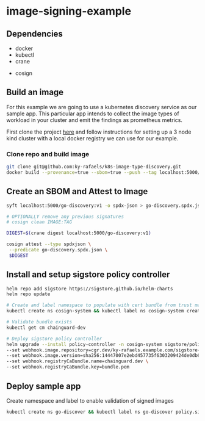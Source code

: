 # image-signing-example

## Dependencies
- docker
- kubectl
- crane
<!-- - syft -->
- cosign

## Build an image

For this example we are going to use a kubernetes discovery service as our sample app. This particular app intends to collect the image types of workload in your cluster and emit the findings as prometheus metrics.

First clone the project [here](git@github.com:ky-rafaels/kind-cluster.git) and follow instructions for setting up a 3 node kind cluster with a local docker registry we can use for our example.

### Clone repo and build image

```bash
git clone git@github.com:ky-rafaels/k8s-image-type-discovery.git
docker build --provenance=true --sbom=true --push --tag localhost:5000/go-discovery:v1 .
```

## Create an SBOM and Attest to Image

```bash
syft localhost:5000/go-discovery:v1 -o spdx-json > go-discovery.spdx.json

# OPTIONALLY remove any previous signatures
# cosign clean IMAGE:TAG

DIGEST=$(crane digest localhost:5000/go-discovery:v1)

cosign attest --type spdxjson \
 --predicate go-discovery.spdx.json \
 $DIGEST
```

<!-- ## Create a CA bundle

Install cert-manager and trust manager using the steps [here](https://github.com/ky-rafaels/java-certs-with-containers.git) or create ca bundle manually.

If trust-manager and cert-manager are installed you can apply this bundle directly
```bash
k apply -f ca-certs/bundle.yaml
``` -->

## Install and setup sigstore policy controller

```bash
helm repo add sigstore https://sigstore.github.io/helm-charts
helm repo update

# Create and label namespace to populate with cert bundle from trust manager
kubectl create ns cosign-system && kubectl label ns cosign-system create-certs="true"

# Validate bundle exists
kubectl get cm chainguard-dev

# Deploy sigstore policy controller
helm upgrade --install policy-controller -n cosign-system sigstore/policy-controller \
--set webhook.image.repository=cgr.dev/ky-rafaels.example.com/sigstore-policy-controller:0.12 \
--set webhook.image.version=sha256:14447007e2ebd457735f6303209424de0db6ad477e12a98c89b2bfceb1ac0026 \
--set webhook.registryCaBundle.name=chainguard.dev \
--set webhook.registryCaBundle.key=bundle.pem
```

## Deploy sample app

Create namespace and label to enable validation of signed images

```bash
kubectl create ns go-discover && kubectl label ns go-discover policy.sigstore.dev/include="true"
```